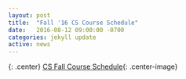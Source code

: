 ```yaml
---
layout: post
title:  "Fall '16 CS Course Schedule"
date:   2016-08-12 09:00:00 -0700
categories: jekyll update
active: news
---
```


{: .center}
[CS Fall Course Schedule](/assets/schedule/Fall_16_CS_Schedule_081216.pdf){: .center-image}
